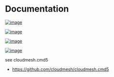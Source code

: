 Documentation
=============


[![image](https://img.shields.io/travis/TankerHQ/cloudmesh-report.svg?branch=main)](https://travis-ci.org/TankerHQ/cloudmesn-report)

[![image](https://img.shields.io/pypi/pyversions/cloudmesh-report.svg)](https://pypi.org/project/cloudmesh-report)

[![image](https://img.shields.io/pypi/v/cloudmesh-report.svg)](https://pypi.org/project/cloudmesh-report/)

[![image](https://img.shields.io/github/license/TankerHQ/python-cloudmesh-report.svg)](https://github.com/TankerHQ/python-cloudmesh-report/blob/main/LICENSE)

see cloudmesh.cmd5

* https://github.com/cloudmesh/cloudmesh.cmd5
